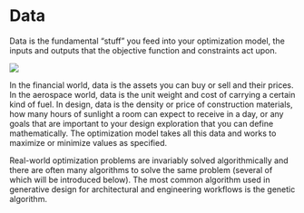 # Data

Data is the fundamental “stuff” you feed into your optimization model, the inputs and outputs that the objective function and constraints act upon.

![](../../.gitbook/assets/data.png)

In the financial world, data is the assets you can buy or sell and their prices. In the aerospace world, data is the unit weight and cost of carrying a certain kind of fuel. In design, data is the density or price of construction materials, how many hours of sunlight a room can expect to receive in a day, or any goals that are important to your design exploration that you can define mathematically. The optimization model takes all this data and works to maximize or minimize values as specified.

Real-world optimization problems are invariably solved algorithmically and there are often many algorithms to solve the same problem \(several of which will be introduced below\). The most common algorithm used in generative design for architectural and engineering workflows is the genetic algorithm.

